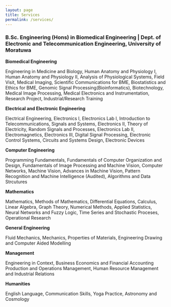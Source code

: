 ```yaml
---
layout: page
title: Services
permalink: /services/
---
```


### B.Sc. Engineering (Hons) in Biomedical Engineering | Dept. of Electronic and Telecommunication Engineering, University of Moratuwa

**Biomedical Engineering**

Engineering in Medicine and Biology, Human Anatomy and Physiology I, Human Anatomy and Physiology II, Analysis of Physiological Systems, Field Visit, Medical Imaging, Scientific Communications for BME, Biostatistics and Ethics for BME, Genomic Signal Processing(Bioinformatics), Biotechnology, Medical Image Processing, Medical Electronics and Instrumentation, Research Project, Industrial/Research Training 

**Electrical and Electronic Engineering**

Electrical Engineering, Electronics I, Electronics Lab I, Introduction to Telecommunications, Signals and Systems, Electronics II, Theory of Electricity, Random Signals and Processes, Electronics Lab II, Electromagnetics, Electronics III, Digital Signal Processing, Electronic Control Systems, Circuits and Systems Design, Electronic Devices

**Computer Engineering** 

Programming Fundamentals, Fundamentals of Computer Organization and Design, Fundamentals of Image Processing and Machine Vision, Computer Networks, Machine Vision, Advances in Machine Vision, Pattern Recognition and Machine Intelligence (Audited), Algorithms and Data Strcutures

**Mathematics**

Mathematics, Methods of Mathematics, Differential Equations, Calculus, Linear Algebra, Graph Theory, Numerical Methods, Applied Statistics, Neural Networks and Fuzzy Logic, Time Series and Stochastic Proceses, Operational Research

**General Engineering** 

Fluid Mechanics, Mechanics, Properties of Materials, Engineering Drawing and Computer Aided Modelling 

**Management**

Engineering in Context, Business Economics and Financial Accounting 
Production and Operations Management, Human Resource Management and Industrial Relations

**Humanities**

English Language, Communication Skills, Yoga Practice, Astronomy and Cosmology 


